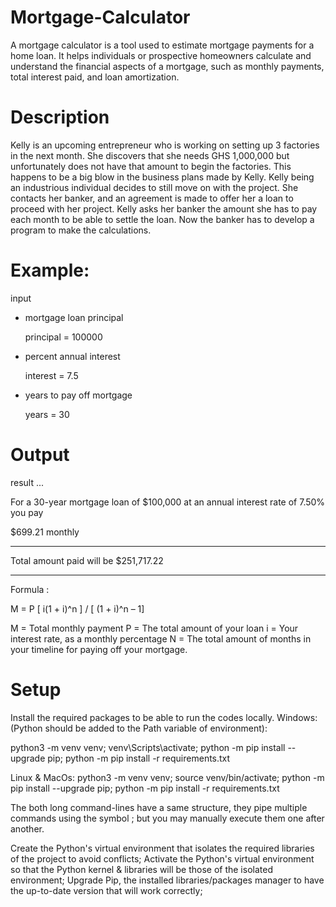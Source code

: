 # Mortgage-Calculator
A mortgage calculator is a tool used to estimate mortgage payments for a home loan. It helps individuals or prospective homeowners calculate and understand the financial aspects of a mortgage, such as monthly payments, total interest paid, and loan amortization.
# Description
Kelly is an upcoming entrepreneur who is working on setting up 3 factories in the next month.
She discovers that she needs GHS 1,000,000 but unfortunately does not have that amount to begin the factories.
This happens to be a big blow in the business plans made by Kelly. Kelly being an industrious individual decides to still move on with the project.
She contacts her banker, and an agreement is made to offer her a loan to proceed with her project.
Kelly asks her banker the amount she has to pay each month to be able to settle the loan.
Now the banker has to develop a program to make the calculations.

# Example:

input

- mortgage loan principal

  principal = 100000

- percent annual interest

  interest = 7.5

- years to pay off mortgage

  years = 30


# Output

 
 result ...

For a 30-year mortgage loan of $100,000 at an annual interest rate of 7.50%  you pay


$699.21 monthly

 
----------------------------------------

 
Total amount paid will be $251,717.22



----------------------------------------

Formula : 



M = P [ i(1 + i)^n ] / [ (1 + i)^n – 1]

M = Total monthly payment
P = The total amount of your loan
i = Your interest rate, as a monthly percentage
N = The total amount of months in your timeline for paying off your mortgage.


# Setup
Install the required packages to be able to run the codes locally.
Windows:
(Python should be added to the Path variable of environment):

  python3 -m venv venv; venv\Scripts\activate; python -m pip install --upgrade pip; python -m pip install -r requirements.txt  

Linux & MacOs:
python3 -m venv venv; source venv/bin/activate; python -m pip install --upgrade pip; python -m pip install -r requirements.txt

The both long command-lines have a same structure, they pipe multiple commands using the symbol ; but you may manually execute them one after another.

Create the Python's virtual environment that isolates the required libraries of the project to avoid conflicts;
Activate the Python's virtual environment so that the Python kernel & libraries will be those of the isolated environment;
Upgrade Pip, the installed libraries/packages manager to have the up-to-date version that will work correctly;

